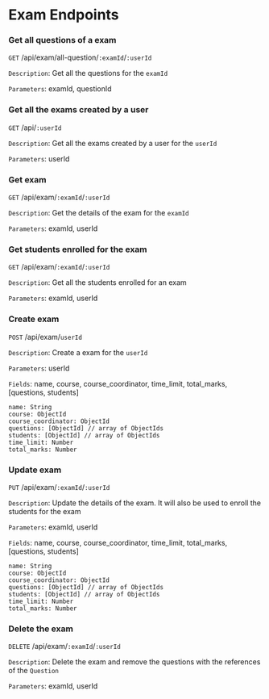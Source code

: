 # Exam Endpoints

### Get all questions of a exam

`GET` /api/exam/all-question/`:examId`/`:userId`

`Description`: Get all the questions for the `examId`

`Parameters`: examId, questionId

### Get all the exams created by a user

`GET` /api/`:userId`

`Description`: Get all the exams created by a user for the `userId`

`Parameters`: userId

### Get exam

`GET` /api/exam/`:examId`/`:userId`

`Description`: Get the details of the exam for the `examId`

`Parameters`: examId, userId

### Get students enrolled for the exam

`GET` /api/exam/`:examId`/`:userId`

`Description`: Get all the students enrolled for an exam

`Parameters`: examId, userId

### Create exam

`POST` /api/exam/`userId`

`Description`: Create a exam for the `userId`

`Parameters`: userId

`Fields`: name, course, course_coordinator, time_limit, total_marks, [questions, students]

```
name: String
course: ObjectId
course_coordinator: ObjectId
questions: [ObjectId] // array of ObjectIds
students: [ObjectId] // array of ObjectIds
time_limit: Number
total_marks: Number
```

### Update exam

`PUT` /api/exam/`:examId`/`:userId`

`Description`: Update the details of the exam. It will also be used to enroll the students for the exam

`Parameters`: examId, userId

`Fields`: name, course, course_coordinator, time_limit, total_marks, [questions, students]

```
name: String
course: ObjectId
course_coordinator: ObjectId
questions: [ObjectId] // array of ObjectIds
students: [ObjectId] // array of ObjectIds
time_limit: Number
total_marks: Number
```

### Delete the exam

`DELETE` /api/exam/`:examId`/`:userId`

`Description`: Delete the exam and remove the questions with the references of the `Question`

`Parameters`: examId, userId
